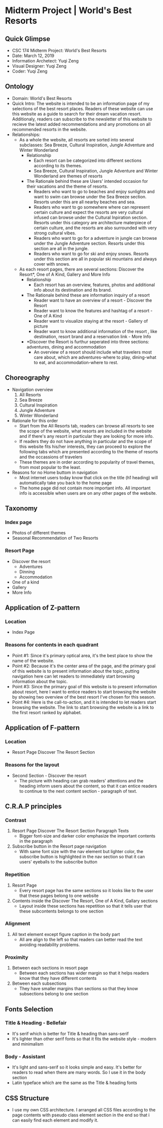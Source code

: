 # Midterm Project | World's Best Resorts

## Quick Glimpse

- CSC 174 Midterm Project: World's Best Resorts 
- Date: March 12, 2019
- Information Archetect: Yuqi Zeng
- Visual Designer: Yuqi Zeng
- Coder: Yuqi Zeng

## Ontology

- Domain: World's Best Resorts 
- Quick Intro: The website is intended to be an information page of my selections of the best resort places. Readers of these website can use this website as a guide to search for their dream vacation resort. Additionaly, readers can subscribe to the newsletter of this website to recieve the latest added recommendations and any promotions on all recommended resorts in the website. 
- Relationships:
  - As a whole the website, all resorts are sorted into several subclasses: Sea Breeze, Cultural Inspiration, Jungle Adventure and Winter Wonderland
    - Relationship 
      - Each resort can be categorized into different sections according to its themes. 
      - Sea Breeze, Cultural Inspiration, Jungle Adventure and Winter Wonderland are themes of resorts
    - The Rationale behind these are Users' intended occasion for their vacations and the theme of resorts. 
      - Readers who want to go to beaches and enjoy sunlights and want to swim can browse under the Sea Breeze section. Resorts under this are all nearby beaches and sea.
      - Readers who want to go somewhere where can represent certain culture and expect the resorts are very cultural infused can browse under the Cultural Inpiration section. Resorts under this category are architecture materpiece of certain culture, and the resorts are also surrounded with very strong cultural vibes.
      - Readers who want to go for a adventure in jungle can browse under the Jungle Adventure section. Resorts under this section are all in the jungle.
      - Readers who want to go for ski and enjoy snows. Resorts under this section are all in popular ski mountains and always cover with snows. 
  - As each resort pages, there are several sections: Discover the Resort*, One of A Kind, Gallery and More Info 
    - Relationship
      - Each resort has an overview, features, photos and additional info about its destination and its brand.
    - The Rationale behind these are information inquiry of a resort
      - Reader want to have an overview of a resort - Discover the Resort 
      - Reader want to know the features and hashtag of a resort - One of A Kind 
      - Reader want to visualize staying at the resort - Gallery of picture 
      - Reader want to know additional information of the resort , like destination, resort brand and a reservation link - More Info
    - *Discover the Resort is furthur seperated into three sections: adventures, dining and accommodation
      - An overview of a resort should include what travelers most care about, which are adventures-where to play, dining-what to eat, and accommodation-where to rest.

## Choreography

- Navigation overview
  1. All Resorts
  2. Sea Breeze
  3. Cultural Inspiration
  4. Jungle Adventure
  5. Winter Wonderland
- Rationale for this order
  - Start from the All Resorts tab, readers can browse all resorts to see the scope of the website, what resorts are included in the website and if there's any resort in particular they are looking for more info.
  - If readers they do not have anything in particular and the scope of this website fits his/her interests, they can proceed to explore the following tabs which are presented according to the theme of resorts and the occassions of travelers 
  - These themes are in order according to popularity of travel themes, from most popular to the least. 
- Reasons for no Home buttom in navigation
  - Most internet users today know that click on the title (h1 heading) will automatically take you back to the home page
  - The home page did not contain more important info. All important info is accessible when users are on any other pages of the website. 

## Taxonomy

### Index page

- Photos of different themes 
- Seasonal Recommendation of Two Resorts

<!-- There is no home page for each themes since I consider that readers do not need info about the theme and this website is for resort info so the website can just introduce the resort directly  -->

### Resort Page

- Discover the resort 
  - Adventures 
  - Dinning 
  - Accommodation 
- One of a kind 
- Gallery 
- More Info

## Application of Z-pattern

### Location

- Index Page

### Reasons for contents in each quadrant

- Point #1: Since it's primary optical area, it's the best place to show the name of the website.
- Point #2: Because it's the center area of the page, and the primary goal of this website is to present information about the topic, putting navigation here can let readers to immediately start browsing information about the topic.
- Point #3: Since the primary goal of this website is to present information about resort, here I want to entice readers to start browsing the website by showing two overview of the best resort I've chosen for this season. 
- Point #4: Here is the call-to-action, and it is intended to let readers start browsing the website. The link to start browsing the website is a link to the first resort ranked by alphabet.

## Application of F-pattern

### Location 

- Resort Page Discover The Resort Section

### Reasons for the layout

- Second Section - Discover the resort 
  - The picture with heading can grab readers' attentions and the heading inform users about the content, so that it can entice readers to continue to the next content section - paragraph of text.

## C.R.A.P principles 

### Contrast

1. Resort Page Discover The Resort Section Paragraph Texts
   - Bigger font-size and darker color emphasize the important contents in the paragraph 
2. Subscribe button in the Resort page navigation 
   - With same font size with the nav element but lighter color, the subscribe button is highlighted in the nav section so that it can users' eyeballs to the subscribe button

### Repetition 

1. Resort Page 
   - Every resort page has the same sections so it looks like to the user that these pages belong to one website 
2. Contents inside the Discover The Resort, One of A Kind, Gallary sections
   - Layout inside these sections has repetition so that it tells user that these subcontents belongs to one section

### Alignment 

1. All text element except figure caption in the body part 
   - All are align to the left so that readers can better read the text avoiding readability problems.

### Proximity

1. Between each sections in resort page 
   - Between each sections has wider margin so that it helps readers know that they have different contents
2. Between each subsections
   - They have smaller margins than sections so that they know subsections belong to one section 

## Fonts Selection

### Title & Heading - Bellefair

- It's serif which is better for Title & heading than sans-serif 
- It's lighter than other serif fonts so that it fits the website style - modern and minimalism 

### Body - Assistant 

- It's light and sans-serif so it looks simple and easy. It's better for readers to read when there are many words. So I use it in the body section 
- Latin typeface which are the same as the Title & heading fonts

## CSS Structure 

- I use my own CSS architecture. I arranged all CSS files according to the page contents with pseudo class element section in the end so that i can easily find each element and modify it.





 







